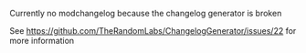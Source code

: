 Currently no modchangelog because the changelog generator is broken

See https://github.com/TheRandomLabs/ChangelogGenerator/issues/22 for more information
